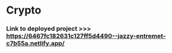 # Crypto


### Link to deployed project >>> https://6467fc182631c127ff5d4490--jazzy-entremet-c7b55a.netlify.app/
